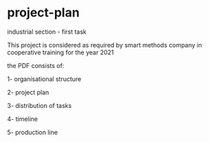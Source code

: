 # project-plan
industrial section - first task 

This project is considered as required by smart methods company in cooperative training for the year 2021


the PDF consists of: 

1- organisational structure 

2- project plan 

3- distribution of tasks 

4- timeline

5- production line
